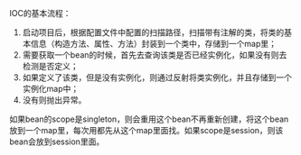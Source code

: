 IOC的基本流程：

1. 启动项目后，根据配置文件中配置的扫描路径，扫描带有注解的类，将类的基本信息（构造方法、属性、方法）封装到一个类中，存储到一个map里；
2. 需要获取一个bean的时候，首先去查询该类是否已经实例化，如果没有则去检测是否定义；
3. 如果定义了该类，但是没有实例化，则通过反射将类实例化，并且存储到一个实例化map中；
4. 没有则抛出异常。

如果bean的scope是singleton，则会重用这个bean不再重新创建，将这个bean放到一个map里，每次用都先从这个map里面找。如果scope是session，则该bean会放到session里面。
